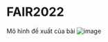 # FAIR2022

Mô hình đề xuất của bài
![image](https://user-images.githubusercontent.com/91799644/230042286-221c6bf1-ebab-46c6-ad4e-8e731411f5c5.png)
